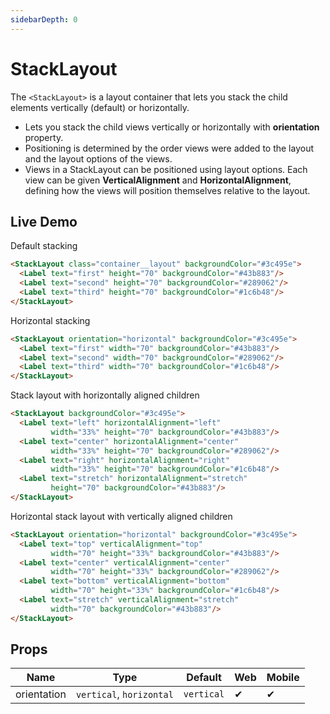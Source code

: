 ```yaml
---
sidebarDepth: 0
---
```


# StackLayout

The `<StackLayout>` is a layout container that lets you stack the child elements vertically (default) or horizontally.

- Lets you stack the child views vertically or horizontally with **orientation** property.
- Positioning is determined by the order views were added to the layout and the layout options of the views.
- Views in a StackLayout can be positioned using layout options. Each view can be given **VerticalAlignment** and **HorizontalAlignment**, defining how the views will position themselves relative to the layout.

## Live Demo

<DocExampleBox :liveDemoMode="true">
  <StackLayoutLiveDemo />
</DocExampleBox>

Default stacking

<DocExampleBox codeBox="https://codesandbox.io/s/9yv6r4ok7y?module=%2Fsrc%2FApp.vue">

```html
<StackLayout class="container__layout" backgroundColor="#3c495e">
  <Label text="first" height="70" backgroundColor="#43b883"/>
  <Label text="second" height="70" backgroundColor="#289062"/>
  <Label text="third" height="70" backgroundColor="#1c6b48"/>
</StackLayout>
```

<StackLayoutDoc />
</DocExampleBox>

Horizontal stacking

<DocExampleBox codeBox="https://codesandbox.io/s/9yv6r4ok7y?module=%2Fsrc%2FApp.vue">

```html
<StackLayout orientation="horizontal" backgroundColor="#3c495e">
  <Label text="first" width="70" backgroundColor="#43b883"/>
  <Label text="second" width="70" backgroundColor="#289062"/>
  <Label text="third" width="70" backgroundColor="#1c6b48"/>
</StackLayout>
```

<StackLayoutHorizontalDoc />
</DocExampleBox>

Stack layout with horizontally aligned children

<DocExampleBox codeBox="https://codesandbox.io/s/9yv6r4ok7y?module=%2Fsrc%2FApp.vue">

```html
<StackLayout backgroundColor="#3c495e">
  <Label text="left" horizontalAlignment="left"
         width="33%" height="70" backgroundColor="#43b883"/>
  <Label text="center" horizontalAlignment="center"
         width="33%" height="70" backgroundColor="#289062"/>
  <Label text="right" horizontalAlignment="right"
         width="33%" height="70" backgroundColor="#1c6b48"/>
  <Label text="stretch" horizontalAlignment="stretch"
         height="70" backgroundColor="#43b883"/>
</StackLayout>
```

<StackLayoutHorizontalChildrenDoc />
</DocExampleBox>

Horizontal stack layout with vertically aligned children

<DocExampleBox codeBox="https://codesandbox.io/s/9yv6r4ok7y?module=%2Fsrc%2FApp.vue">

```html
<StackLayout orientation="horizontal" backgroundColor="#3c495e">
  <Label text="top" verticalAlignment="top"
         width="70" height="33%" backgroundColor="#43b883"/>
  <Label text="center" verticalAlignment="center"
         width="70" height="33%" backgroundColor="#289062"/>
  <Label text="bottom" verticalAlignment="bottom"
         width="70" height="33%" backgroundColor="#1c6b48"/>
  <Label text="stretch" verticalAlignment="stretch"
         width="70" backgroundColor="#43b883"/>
</StackLayout>
```

<StackLayoutVerticalChildrenDoc />
</DocExampleBox>

## Props

| Name        | Type                     | Default    | Web | Mobile |
| ----------- | ------------------------ | ---------- | --- | ------ |
| orientation | `vertical`, `horizontal` | `vertical` | ✔   | ✔      |

